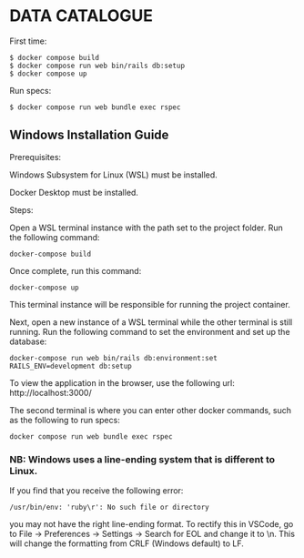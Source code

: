 # DATA CATALOGUE

First time:

```console
$ docker compose build
$ docker compose run web bin/rails db:setup
$ docker compose up
```

Run specs:

```console
$ docker compose run web bundle exec rspec
```


## Windows Installation Guide
Prerequisites:

Windows Subsystem for Linux (WSL) must be installed.

Docker Desktop must be installed.


Steps:

Open a WSL terminal instance with the path set to the project folder.
Run the following command:
```
docker-compose build 
```
Once complete, run this command:
```
docker-compose up 
```
This terminal instance will be responsible for running the project container.

Next, open a new instance of a WSL terminal while the other terminal is still running.
Run the following command to set the environment and set up the database:
```
docker-compose run web bin/rails db:environment:set RAILS_ENV=development db:setup 
```
To view the application in the browser, use the following url:
http://localhost:3000/

The second terminal is where you can enter other docker commands, such as the following to run specs:
```
docker compose run web bundle exec rspec
```
### NB: Windows uses a line-ending system that is different to Linux. 
If you find that you receive the following error: 
```
/usr/bin/env: 'ruby\r': No such file or directory
```
 you may not have the right line-ending format.
To rectify this in VSCode, go to File -> Preferences -> Settings -> Search for EOL and change it to \n. This will change the formatting from CRLF (Windows default) to LF.
